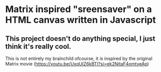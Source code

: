 # Matrix inspired "sreensaver" on a HTML canvas written in Javascript

## This project doesn't do anything special, I just think it's really cool.

This is not entirely my brainchild ofcourse, it is inspired by the original Matrix movie (https://youtu.be/UxqUIZ6kBTI?si=ek2NitaF4omtveAp)
